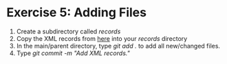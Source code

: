 Exercise 5: Adding Files
========================

1. Create a subdirectory called *records*
2. Copy the XML records from [here](records) into your *records*
   directory
3. In the main/parent directory, type *git add .* to add all new/changed
   files.
4. Type *git commit -m "Add XML records."*
